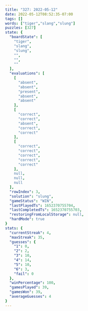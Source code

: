 ```yaml
---
title: "327: 2022-05-12"
date: 2022-05-12T08:52:35-07:00
tags: []
words: ["tiger","slang","slung"]
puzzles: [327]
state: {
  "boardState": [
    "tiger",
    "slang",
    "slung",
    "",
    "",
    ""
  ],
  "evaluations": [
    [
      "absent",
      "absent",
      "present",
      "absent",
      "absent"
    ],
    [
      "correct",
      "correct",
      "absent",
      "correct",
      "correct"
    ],
    [
      "correct",
      "correct",
      "correct",
      "correct",
      "correct"
    ],
    null,
    null,
    null
  ],
  "rowIndex": 3,
  "solution": "slung",
  "gameStatus": "WIN",
  "lastPlayedTs": 1652370755704,
  "lastCompletedTs": 1652370755703,
  "restoringFromLocalStorage": null,
  "hardMode": true
}
stats: {
  "currentStreak": 4,
  "maxStreak": 35,
  "guesses": {
    "1": 0,
    "2": 2,
    "3": 10,
    "4": 14,
    "5": 10,
    "6": 3,
    "fail": 0
  },
  "winPercentage": 100,
  "gamesPlayed": 39,
  "gamesWon": 39,
  "averageGuesses": 4
}
---
```


<!-- more -->

